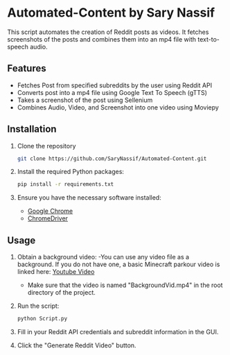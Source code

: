 # Automated-Content by Sary Nassif

This script automates the creation of Reddit posts as videos. It fetches screenshots of the posts and combines them into an mp4 file with text-to-speech audio.

## Features

- Fetches Post from specified subreddits by the user using Reddit API 
- Converts post into a mp4 file using Google Text To Speech (gTTS) 
- Takes a screenshot of the post using Sellenium 
- Combines Audio, Video, and Screenshot into one video using Moviepy 

## Installation

1. Clone the repository
    ```bash
    git clone https://github.com/SaryNassif/Automated-Content.git
    ```

2. Install the required Python packages:
    ```bash
    pip install -r requirements.txt
    ```

3. Ensure you have the necessary software installed:
    - [Google Chrome](https://www.google.com/chrome/)
    - [ChromeDriver](https://sites.google.com/chromium.org/driver/)

## Usage
1. Obtain a background video:
    -You can use any video file as a background. If you do not have one, a basic Minecraft parkour video is linked here: [Youtube Video](https://youtu.be/I4R8g637IlU)
   - Make sure that the video is named "BackgroundVid.mp4" in the root directory of the project.


3. Run the script:
    ```bash
    python Script.py
    ```

4. Fill in your Reddit API credentials and subreddit information in the GUI.
5. Click the "Generate Reddit Video" button.
   
